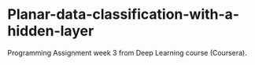# Planar-data-classification-with-a-hidden-layer
Programming Assignment week 3 from Deep Learning course (Coursera).
